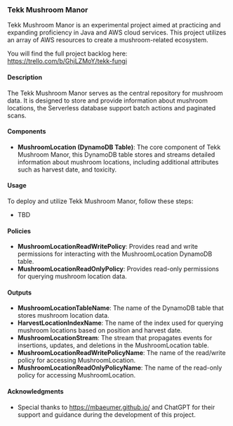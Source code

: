 ### Tekk Mushroom Manor

Tekk Mushroom Manor is an experimental project aimed at practicing and expanding proficiency in Java and AWS cloud services. This project utilizes an array of AWS resources to create a mushroom-related ecosystem.

You will find the full project backlog here: https://trello.com/b/GhjLZMoY/tekk-fungi

#### Description

The Tekk Mushroom Manor serves as the central repository for mushroom data. It is designed to store and provide information about mushroom locations, the Serverless database support batch actions and paginated scans.

#### Components

- **MushroomLocation (DynamoDB Table)**: The core component of Tekk Mushroom Manor, this DynamoDB table stores and streams detailed information about mushroom locations, including additional attributes such as harvest date, and toxicity.

#### Usage

To deploy and utilize Tekk Mushroom Manor, follow these steps:

- TBD

#### Policies

- **MushroomLocationReadWritePolicy**: Provides read and write permissions for interacting with the MushroomLocation DynamoDB table.
- **MushroomLocationReadOnlyPolicy**: Provides read-only permissions for querying mushroom location data.

#### Outputs

- **MushroomLocationTableName**: The name of the DynamoDB table that stores mushroom location data.
- **HarvestLocationIndexName**: The name of the index used for querying mushroom locations based on position and harvest date.
- **MushroomLocationStream**: The stream that propagates events for insertions, updates, and deletions in the MushroomLocation table.
- **MushroomLocationReadWritePolicyName**: The name of the read/write policy for accessing MushroomLocation.
- **MushroomLocationReadOnlyPolicyName**: The name of the read-only policy for accessing MushroomLocation.

#### Acknowledgments

- Special thanks to https://mbaeumer.github.io/ and ChatGPT for their support and guidance during the development of this project.